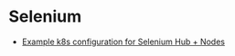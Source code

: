 # Selenium

* [Example k8s configuration for Selenium Hub + Nodes](https://github.com/kubernetes/examples/blob/master/staging/selenium/selenium-node-firefox-deployment.yaml)